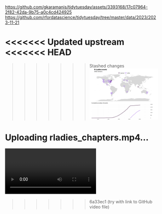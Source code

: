 
https://github.com/gkaramanis/tidytuesday/assets/3393168/17c07964-2f82-42da-9b75-a0c4cd424925
https://github.com/rfordatascience/tidytuesday/tree/master/data/2023/2023-11-21

<<<<<<< Updated upstream
<<<<<<< HEAD
=======
>>>>>>> Stashed changes
![](plots/rladies_chapters.png)

Uploading rladies_chapters.mp4…
=======
![](https://github.com/gkaramanis/tidytuesday/blob/master/2023/2023-week_47/plots/rladies_chapters.mp4)
>>>>>>> 6a33ec1 (try with link to GitHub video file)
